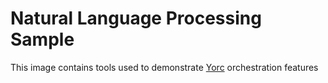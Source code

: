 # Natural Language Processing Sample

This image contains tools used to demonstrate [Yorc](https://github.com/ystia/yorc) orchestration features
